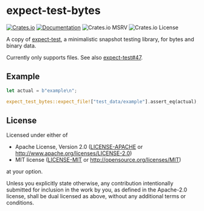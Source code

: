 # expect-test-bytes

[![Crates.io](https://img.shields.io/crates/v/expect-test-bytes)](https://lib.rs/crates/expect-test-bytes)
[![Documentation](https://docs.rs/expect-test-bytes/badge.svg)](https://docs.rs/expect-test-bytes)
![Crates.io MSRV](https://img.shields.io/crates/msrv/expect-test-bytes)
![Crates.io License](https://img.shields.io/crates/l/expect-test-bytes)

A copy of [expect-test](https://github.com/rust-analyzer/expect-test), a minimalistic snapshot testing library, for bytes and binary data.

Currently only supports files. See also [expect-test#47](https://github.com/rust-analyzer/expect-test/issues/47).

## Example

```rs
let actual = b"example\n";

expect_test_bytes::expect_file!["test_data/example"].assert_eq(actual);
```

## License

Licensed under either of

 * Apache License, Version 2.0
   ([LICENSE-APACHE](LICENSE-APACHE) or <http://www.apache.org/licenses/LICENSE-2.0>)
 * MIT license
   ([LICENSE-MIT](LICENSE-MIT) or <http://opensource.org/licenses/MIT>)

at your option.

Unless you explicitly state otherwise, any contribution intentionally submitted
for inclusion in the work by you, as defined in the Apache-2.0 license, shall be
dual licensed as above, without any additional terms or conditions.
